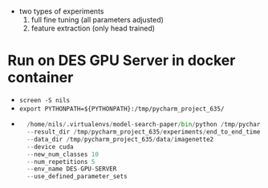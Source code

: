 # 

- two types of experiments
  1) full fine tuning (all parameters adjusted)
  2) feature extraction (only head trained)

# Run on DES GPU Server in docker container
- `screen -S nils`
- `export PYTHONPATH=${PYTHONPATH}:/tmp/pycharm_project_635/`
- ```python
    /home/nils/.virtualenvs/model-search-paper/bin/python /tmp/pycharm_project_635/experiments/end_to_end_times/fine_tuning/fine_tuning_exp.py 
    --result_dir /tmp/pycharm_project_635/experiments/end_to_end_times/fine_tuning/results
    --data_dir /tmp/pycharm_project_635/data/imagenette2
    --device cuda
    --new_num_classes 10
    --num_repetitions 5
    --env_name DES-GPU-SERVER
    --use_defined_parameter_sets
```